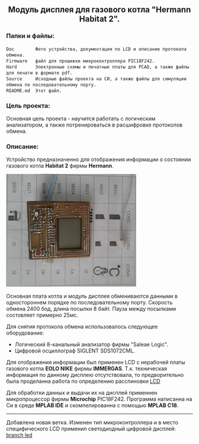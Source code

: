 <h2 align="center">Модуль дисплея для газового котла "Hermann Habitat 2".</h2>

### Папки и файлы:

    Doc        Фото устройства, документация по LCD и описание протокола обмена.
    Firmware   файл для прошивки микроконтроллера PIC18F242.
    Hard       Электронные схемы и печатные платы для PCAD, а также файлы для печати в формате pdf.
    Source     Исходные файлы проекта на СИ, а также файлы для симуляции обмена по последовательному порту.
    README.md  Этот файл. 

### Цель проекта:

Основная цель проекта - научится работать с логическим анализатором, а также потренироваться в расшифровке протоколов обмена.

### Описание:

Устройство предназначенно для отображения информации о состоянии газового котла **Habitat 2** фирмы **Hermann**.

![Внешний вид](https://github.com/nva1773/hermann-habitat2-display/blob/master/Doc/Foto%20device.jpg)

Основная плата котла и модуль дисплея обмениваются данными в одностороннем порядке по последовательному порту.
Скорость обмена 2400 бод, длина посылки 8 байт. Пауза между посылками состовляет примерно 25мс.

Для снятия протокола обмена использовалось следующее оборудование:

- Логический 8-канальный анализатор фирмы "Saleae Logic".
- Цифровой осциллограф SIGLENT SDS1072CML.

Для отображения информации был применен LCD с нерабочей платы газового котла **EOLO NIKE** фирмы **IMMERGAS**. Т.к. техническая информация по данному дисплею отсутствовала, то предворительно была проделанна работа по определению расспиновки 
[LCD](https://github.com/nva1773/hermann-habitat2-display/blob/master/Doc/LCD%20Immergas.pdf)

Для обработки данных и выдачи их на дисплей применнен микропроцессор фирмы **Microchip** PIC18F242. 
Программа написанна на Си в среде **MPLAB IDE** и скомпелированна с помощью **MPLAB C18**.

***
Добавлена новая ветка. Изменен тип микроконтроллера и в место специфического LCD применил светодиодный цифровой дисплей: 
[branch led](https://github.com/nva1773/hermann-habitat2-display/tree/led)
